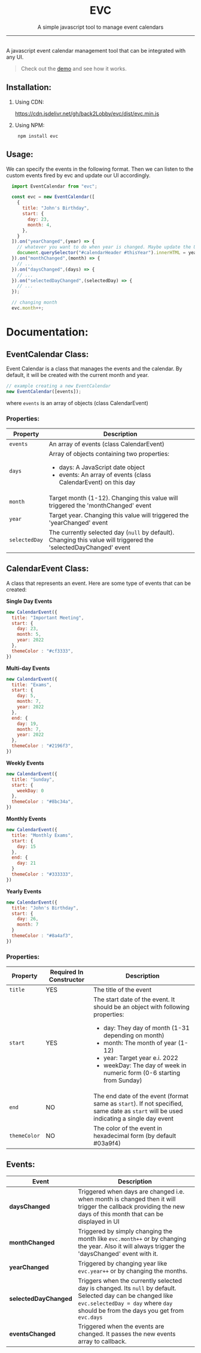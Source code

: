 <h1 align="center" style="border-bottom:none">
  EVC
</h1>
<p align="center">
    A simple javascript tool to manage event calendars
</p>
<hr>
<br>
A javascript event calendar management tool that can be integrated with any UI.

> Check out the [demo]() and see how it works.

## Installation:
1. Using CDN:

    https://cdn.jsdelivr.net/gh/back2Lobby/evc/dist/evc.min.js
2. Using NPM:
    
        npm install evc

## Usage:
We can specify the events in the following format. Then we can listen to the custom events fired by evc and update our UI accordingly.
```javascript
  import EventCalendar from "evc";

  const evc = new EventCalendar([
    {
      title: "John's Birthday",
      start: {
        day: 23,
        month: 4,
      },
    }
  ]).on("yearChanged",(year) => {
    // whatever you want to do when year is changed. Maybe update the UI like this
    document.querySelector("#calendarHeader #thisYear").innerHTML = year;
  }).on("monthChanged",(month) => {
    // ...
  }).on("daysChanged",(days) => {
    // ...
  }).on("selectedDayChanged",(selectedDay) => {
    // ...
  });

  // changing month
  evc.month++;

```
# Documentation:

## EventCalendar Class:
  Event Calendar is a class that manages the events and the calendar. By default, it will be created with the current month and year.

  ```javascript
  // example creating a new EventCalendar
  new EventCalendar([events]);
  ```
  where `events` is an array of objects (class CalendarEvent)
### Properties:
| Property | Description |
| ----------- | ----------- |
| `events` | An array of events (class CalendarEvent) |
| `days` | Array of objects containing two properties: <ul><li>days: A JavaScript date object</li><li>events: An array of events (class CalendarEvent) on this day</li></ul> |
| `month` | Target month (1-12). Changing this value will triggered the 'monthChanged' event |
| `year` | Target year. Changing this value will triggered the 'yearChanged' event |
| `selectedDay` | The currently selected day (`null` by default). Changing this value will triggered the 'selectedDayChanged' event |

## CalendarEvent Class:
  A class that represents an event. Here are some type of events that can be created:

  **Single Day Events**
  ```javascript
  new CalendarEvent({
    title: "Important Meeting",
    start: {
      day: 23,
      month: 5,
      year: 2022
    },
    themeColor : "#cf3333",
  })
  ```

  **Multi-day Events**
  ```javascript
  new CalendarEvent({
    title: "Exams",
    start: {
      day: 5,
      month: 7,
      year: 2022
    },
    end: {
      day: 19,
      month: 7,
      year: 2022
    },
    themeColor : "#2196f3",
  })
  ```
  **Weekly Events**
  ```javascript
  new CalendarEvent({
    title: "Sunday",
    start: {
      weekDay: 0
    },
    themeColor : "#8bc34a",
  })
  ```

  **Monthly Events**
  ```javascript
  new CalendarEvent({
    title: "Monthly Exams",
    start: {
      day: 15
    },
    end: {
      day: 21
    }
    themeColor : "#333333",
  })
  ```

  **Yearly Events**
  ```javascript
  new CalendarEvent({
    title: "John's Birthday",
    start: {
      day: 26,
      month: 7
    }
    themeColor : "#8a4af3",
  })
  ```

### Properties:
| Property | Required In Constructor | Description |
| ----------- | ----------- | ----------- |
| `title` | YES | The title of the event |
| `start` | YES | The start date of the event. It should be an object with following properties: <ul><li>day: They day of month (1-31 depending on month)</li><li>month: The month of year (1-12)</li><li>year: Target year e.i. 2022</li><li>weekDay: The day of week in numeric form (0-6 starting from Sunday)</li></ul>|
| `end` | NO | The end date of the event (format same as `start`). If not specified, same date as `start` will be used indicating a single day event |
| `themeColor` | NO | The color of the event in hexadecimal form (by default #03a9f4) |

## Events:
| Event | Description |
| --- | --- |
| **daysChanged** | Triggered when days are changed i.e. when month is changed then it will trigger the callback providing the new days of this month that can be displayed in UI |
| **monthChanged** | Triggered by simply changing the month like `evc.month++` or by changing the year. Also it will always trigger the 'daysChanged' event with it. |
| **yearChanged** | Triggered by changing year like `evc.year++` or by changing the months. |
| **selectedDayChanged** | Triggers when the currently selected day is changed. Its `null` by default. Selected day can be changed like `evc.selectedDay = day` where `day` should be from the days you get from `evc.days` |
| **eventsChanged** | Triggered when the events are changed. It passes the new events array to callback. |
